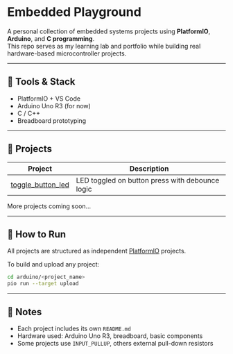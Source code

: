 # Embedded Playground

A personal collection of embedded systems projects using **PlatformIO**, **Arduino**, and **C programming**.  
This repo serves as my learning lab and portfolio while building real hardware-based microcontroller projects.

---

## 🧰 Tools & Stack
- PlatformIO + VS Code
- Arduino Uno R3 (for now)
- C / C++
- Breadboard prototyping

---

## 📁 Projects

| Project | Description |
|--------|-------------|
| [toggle_button_led](./arduino/toggle_button_led/) | LED toggled on button press with debounce logic |

More projects coming soon...

---

## 🚀 How to Run

All projects are structured as independent [PlatformIO](https://platformio.org/) projects.

To build and upload any project:

```bash
cd arduino/<project_name>
pio run --target upload
```

---

## 🧪 Notes

- Each project includes its own `README.md`
- Hardware used: Arduino Uno R3, breadboard, basic components
- Some projects use `INPUT_PULLUP`, others external pull-down resistors
